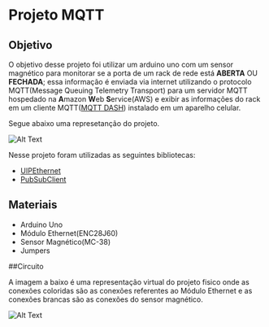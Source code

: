 # Projeto MQTT

## Objetivo

O objetivo desse projeto foi utilizar um arduino uno com um sensor magnético para monitorar se a porta de um rack de rede está **ABERTA** OU **FECHADA**; essa informação é enviada
via internet utilizando o protocolo MQTT(Message Queuing Telemetry Transport) para um servidor MQTT hospedado na **A**mazon **W**eb **S**ervice(AWS) e exibir as informações do
rack em um cliente MQTT([MQTT DASH](https://play.google.com/store/apps/details?id=net.routix.mqttdash&hl=pt_BR&gl=US)) instalado em um aparelho celular. 

Segue abaixo uma represetanção do projeto.

![Alt Text](https://camo.githubusercontent.com/7beef2d4780d87a603d7de49b2da0467c8537dff96575b628a04bd4010ebb1cc/68747470733a2f2f692e696d6775722e636f6d2f4d576870586b562e706e67)

Nesse projeto foram utilizadas as seguintes bibliotecas:

* [UIPEthernet](https://github.com/UIPEthernet/UIPEthernet)
* [PubSubClient](https://github.com/knolleary/pubsubclient)

## Materiais 

* Arduino Uno
* Módulo Ethernet(ENC28J60)
* Sensor Magnético(MC-38)
* Jumpers

##Circuito

A imagem a baixo é uma representação virtual do projeto fisico onde as conexões coloridas são as conexões referentes ao Módulo Ethernet e as conexões brancas são as 
conexões do sensor magnético.

![Alt Text](https://camo.githubusercontent.com/ad1da211b35b60b23fb095a64e76dc6504d0c3229e853bd82a69a4d5d27bbb88/68747470733a2f2f692e696d6775722e636f6d2f594947477453472e706e67)

